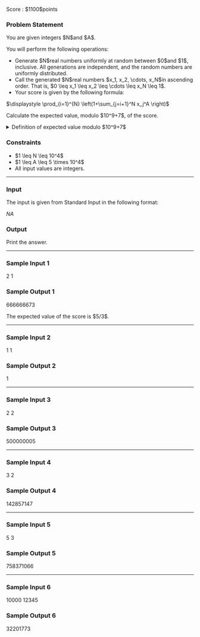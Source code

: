 
<div>

<span>

<span>

<p>
Score : $1100$points
</p>

<div>

<section>

### **Problem Statement**

<p>
You are given integers $N$and $A$.
</p>

<p>
You will perform the following operations:
</p>

<ul>

<li>
Generate $N$real numbers uniformly at random between $0$and $1$, inclusive. All generations are independent, and the random numbers are uniformly distributed.
</li>

<li>
Call the generated $N$real numbers $x_1, x_2, \cdots, x_N$in ascending order. That is, $0 \leq x_1 \leq x_2 \leq \cdots \leq x_N \leq 1$.
</li>

<li>
Your score is given by the following formula:
</li>

</ul>

<p>

</p>

<div>
$\displaystyle \prod_{i=1}^{N} \left(1+\sum_{j=i+1}^N x_j^A \right)$
</div>

<p>

</p>

<p>
Calculate the expected value, modulo $10^9+7$, of the score.
</p>

<details>

<summary>
Definition of expected value modulo $10^9+7$
</summary>

<p>
It can be proved that the sought expected value is always rational. Furthermore, under the constraints of this problem, it can be proved that if the expected value is expressed as an irreducible fraction $\frac{P}{Q}$, then $Q \neq 0 \pmod{10^9+7}$. Therefore, there exists a unique integer $R$such that $R \times Q \equiv P \pmod{10^9+7}, 0 \leq R < 10^9+7$. Report this $R$.
</p>

</details>

</section>

</div>

<div>

<section>

### **Constraints**

<ul>

<li>
$1 \leq N \leq 10^4$
</li>

<li>
$1 \leq A \leq 5 \times 10^4$
</li>

<li>
All input values are integers.
</li>

</ul>

</section>

</div>

---

<div>

<div>

<section>

### **Input**

<p>
The input is given from Standard Input in the following format:
</p>

<div>

$N$$A$
</div>

</section>

</div>

<div>

<section>

### **Output**

<p>
Print the answer.
</p>

</section>

</div>

</div>

---

<div>

<section>

### **Sample Input 1**

<div>

2 1

</div>

</section>

</div>

<div>

<section>

### **Sample Output 1**

<div>

666666673

</div>

<p>
The expected value of the score is $5/3$.
</p>

</section>

</div>

---

<div>

<section>

### **Sample Input 2**

<div>

1 1

</div>

</section>

</div>

<div>

<section>

### **Sample Output 2**

<div>

1

</div>

</section>

</div>

---

<div>

<section>

### **Sample Input 3**

<div>

2 2

</div>

</section>

</div>

<div>

<section>

### **Sample Output 3**

<div>

500000005

</div>

</section>

</div>

---

<div>

<section>

### **Sample Input 4**

<div>

3 2

</div>

</section>

</div>

<div>

<section>

### **Sample Output 4**

<div>

142857147

</div>

</section>

</div>

---

<div>

<section>

### **Sample Input 5**

<div>

5 3

</div>

</section>

</div>

<div>

<section>

### **Sample Output 5**

<div>

758371066

</div>

</section>

</div>

---

<div>

<section>

### **Sample Input 6**

<div>

10000 12345

</div>

</section>

</div>

<div>

<section>

### **Sample Output 6**

<div>

32201773

</div>

</section>

</div>

</span>

</span>

</div>
